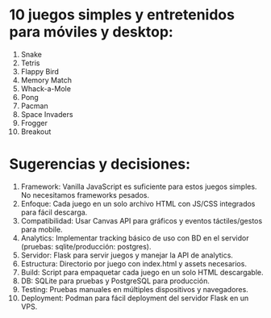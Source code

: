 # 10 juegos simples y entretenidos para móviles y desktop:
1. Snake
2. Tetris
3. Flappy Bird
4. Memory Match
5. Whack-a-Mole
6. Pong
7. Pacman
8. Space Invaders
9. Frogger
10. Breakout

# Sugerencias y decisiones:
1. Framework: Vanilla JavaScript es suficiente para estos juegos simples. No necesitamos frameworks pesados.
2. Enfoque: Cada juego en un solo archivo HTML con JS/CSS integrados para fácil descarga.
3. Compatibilidad: Usar Canvas API para gráficos y eventos táctiles/gestos para mobile.
4. Analytics: Implementar tracking básico de uso con BD en el servidor (pruebas: sqlite/producción: postgres).
5. Servidor: Flask para servir juegos y manejar la API de analytics.
6. Estructura: Directorio por juego con index.html y assets necesarios.
7. Build: Script para empaquetar cada juego en un solo HTML descargable.
8. DB: SQLite para pruebas y PostgreSQL para producción.
9. Testing: Pruebas manuales en múltiples dispositivos y navegadores.
10. Deployment: Podman para fácil deployment del servidor Flask en un VPS.
